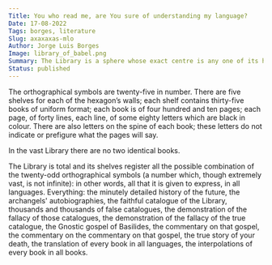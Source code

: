 ```yaml
---
Title: You who read me, are You sure of understanding my language?
Date: 17-08-2022
Tags: borges, literature
Slug: axaxaxas-mlo
Author: Jorge Luis Borges
Image: library_of_babel.png
Summary: The Library is a sphere whose exact centre is any one of its hexagons and whose circumference is inaccessible.
Status: published
---
```


The orthographical symbols are twenty-five in number. There are five shelves for each of the hexagon’s walls; each shelf contains thirty-five books of uniform format; each book is of four hundred and ten pages; each page, of forty lines, each line, of some eighty letters which are black in colour. There are also letters on the spine of each book; these letters do not indicate or prefigure what the pages will say.

In the vast Library there are no two identical books.

The Library is total and its shelves register all the possible combination of the twenty-odd orthographical symbols (a number which, though extremely vast, is not infinite): in other words, all that it is given to express, in all languages. Everything: the minutely detailed history of the future, the archangels' autobiographies, the faithful catalogue of the Library, thousands and thousands of false catalogues, the demonstration of the fallacy of those catalogues, the demonstration of the fallacy of the true catalogue, the Gnostic gospel of Basilides, the commentary on that gospel, the commentary on the commentary on that gospel, the true story of your death, the translation of every book in all languages, the interpolations of every book in all books.
